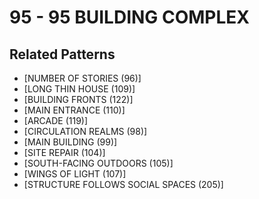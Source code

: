 # 95 - 95 BUILDING COMPLEX

## Related Patterns

- [NUMBER OF STORIES (96)]
- [LONG THIN HOUSE (109)]
- [BUILDING FRONTS (122)]
- [MAIN ENTRANCE (110)]
- [ARCADE (119)]
- [CIRCULATION REALMS (98)]
- [MAIN BUILDING (99)]
- [SITE REPAIR (104)]
- [SOUTH-FACING OUTDOORS (105)]
- [WINGS OF LIGHT (107)]
- [STRUCTURE FOLLOWS SOCIAL SPACES (205)]
